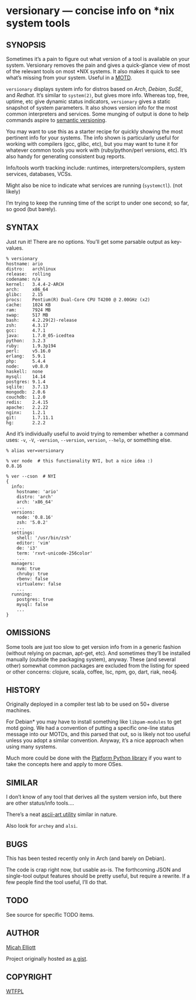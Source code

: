 versionary — concise info on \*nix system tools
===============================================

## SYNOPSIS
Sometimes it’s a pain to figure out what version of a tool is available on your system. Versionary removes the pain and gives a quick-glance view of most of the relevant tools on most \*NIX systems. It also makes it quick to see what’s missing from your system. Useful in a [MOTD](http://parkersamp.com/2010/10/howto-creating-a-dynamic-motd-in-linux/).

`versionary` displays system info for distros based on _Arch_, _Debian_, _SuSE_, and _Redhat_. It’s similar to `system(2)`, but gives more info. Whereas top, free, uptime, etc give dynamic status indicators, `versionary` gives a static snapshot of system parameters. It also shows version info for the most common interpreters and services. Some munging of output is done to help commands aspire to [semantic versioning](http://http://semver.org/ "SemVer.org").

You may want to use this as a starter recipe for quickly showing the most pertinent info for your systems. The info shown is particularly useful for working with compilers (gcc, glibc, etc), but you may want to tune it for whatever common tools you work with (ruby/python/perl versions, etc). It’s also handy for generating consistent bug reports.

Info/tools worth tracking include: runtimes, interpreters/compilers, system services, databases, VCSs.

Might also be nice to indicate what services are running (`systemctl`). (not likely)

I’m trying to keep the running time of the script to under one second; so far, so good (but barely).

## SYNTAX
Just run it! There are no options. You’ll get some parsable output as key-values.

    % versionary
    hostname: ario
    distro:   archlinux
    release:  rolling
    codename: n/a
    kernel:   3.4.4-2-ARCH
    arch:     x86_64
    glibc:    2.15
    procs:    Pentium(R) Dual-Core CPU T4200 @ 2.00GHz (x2)
    cache:    1024 KB
    ram:      7924 MB
    swap:     517 MB
    bash:     4.2.29(2)-release
    zsh:      4.3.17
    gcc:      4.7.1
    java:     1.7.0_05-icedtea
    python:   3.2.3
    ruby:     1.9.3p194
    perl:     v5.16.0
    erlang:   5.9.1
    php:      5.4.4
    node:     v0.8.0
    haskell:  none
    mysql:    14.14
    postgres: 9.1.4
    sqlite:   3.7.13
    mongodb:  2.0.6
    couchdb:  1.2.0
    redis:    2.4.15
    apache:   2.2.22
    nginx:    1.2.1
    git:      1.7.11.1
    hg:       2.2.2

And it’s individually useful to avoid trying to remember whether a command uses: `-v`, `-V`, `-version`, `--version`, `version`, `--help`, or something else.

    % alias ver=versionary

    % ver node  # this functionality NYI, but a nice idea :)
    0.8.16

    % ver --cson  # NYI
    {
      info:
        hostname: 'ario'
        distro: 'arch'
        arch: 'x86_64'
        ...
      versions:
        node: '0.8.16'
        zsh: '5.0.2'
        ...
      settings:
        shell: '/usr/bin/zsh'
        editor: 'vim'
        de: 'i3'
        term: 'rxvt-unicode-256color'
        ...
      managers:
        nvm: true
        chruby: true
        rbenv: false
        virtualenv: false
        ...
      running:
        postgres: true
        mysql: false
        ...
    }

## OMISSIONS
Some tools are just too slow to get version info from in a generic fashion (without relying on pacman, apt-get, etc). And sometimes they’ll be installed manually (outside the packaging system), anyway. These (and several other) somewhat common packages are excluded from the listing for speed or other concerns: clojure, scala, coffee, lsc, npm, go, dart, riak, neo4j.

## HISTORY
Originally deployed in a compiler test lab to be used on 50+ diverse machines.

For Debian\* you may have to install something like `libpam-modules` to get motd going. We had a convention of putting a specific one-line status message into our MOTDs, and this parsed that out, so is likely not too useful unless you adopt a similar convention. Anyway, it’s a nice approach when using many systems.

Much more could be done with the [Platform Python library](http://downloads.egenix.com/python/platform.py) if you want to take the concepts here and apply to more OSes.

## SIMILAR
I don’t know of any tool that derives all the system version info, but there are other status/info tools....

There’s a neat [ascii-art utility](https://github.com/KittyKatt/screenFetch/blob/master/screenfetch-dev) similar in nature.

Also look for `archey` and `alsi`.

## BUGS
This has been tested recently only in Arch (and barely on Debian).

The code is crap right now, but usable as-is. The forthcoming JSON and single-tool output features should be pretty useful, but require a rewrite. If a few people find the tool useful, I’ll do that.

## TODO
See source for specific TODO items.

## AUTHOR
[Micah Elliott](http://MicahElliott.com)

Project originally hosted as [a gist](https://gist.github.com/719620 "sysinfo on github").

## COPYRIGHT
[WTFPL](http://sam.zoy.org "WTF Public License")
